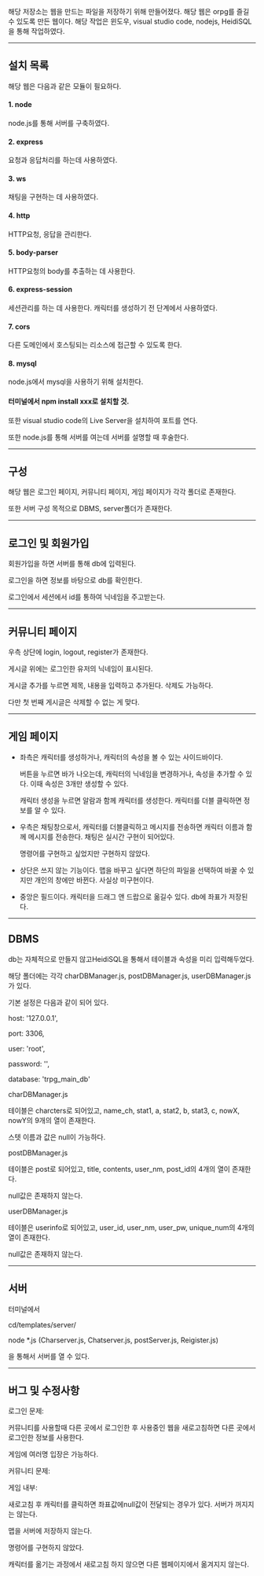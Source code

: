 해당 저장소는 웹을 만드는 파일을 저장하기 위해 만들어졌다.
해당 웹은 orpg를 즐길 수 있도록 만든 웹이다. 
해당 작업은 윈도우, visual studio code, nodejs, HeidiSQL을 통해 작업하였다.

---
## 설치 목록
해당 웹은 다음과 같은 모듈이 필요하다.

#### 1. node   

  node.js를 통해 서버를 구축하였다.

#### 2. express
  
  요청과 응답처리를 하는데 사용하였다.

#### 3. ws

  채팅을 구현하는 데 사용하였다.

#### 4. http

  HTTP요청, 응답을 관리한다.

#### 5. body-parser

  HTTP요청의 body를 추출하는 데 사용한다.

#### 6. express-session

  세션관리를 하는 데 사용한다. 캐릭터를 생성하기 전 단계에서 사용하였다.

#### 7. cors

  다른 도메인에서 호스팅되는 리소스에 접근할 수 있도록 한다.

#### 8. mysql

  node.js에서 mysql을 사용하기 위해 설치한다.

#### 터미널에서 npm install xxx로 설치할 것.

또한 visual studio code의 Live Server을 설치하여 포트를 연다.

또한 node.js를 통해 서버를 여는데 서버를 설명할 때 후술한다.


---
## 구성
해당 웹은 로그인 페이지, 커뮤니티 페이지, 게임 페이지가  각각 폴더로 존재한다. 

또한 서버 구성 목적으로 DBMS, server폴더가 존재한다.


---


## 로그인 및 회원가입
회원가입을 하면 서버를 통해 db에 입력된다.

로그인을 하면 정보를 바탕으로 db를 확인한다.

로그인에서 세션에서 id를 통하여 닉네임을 주고받는다.

---
## 커뮤니티 페이지
우측 상단에 login, logout, register가 존재한다.

게시글 위에는 로그인한 유저의 닉네임이 표시된다.

게시글 추가를 누르면 제목, 내용을 입력하고 추가된다. 삭제도 가능하다.

다만 첫 번째 게시글은 삭제할 수 없는 게 맞다.

---
## 게임 페이지

* 좌측은 캐릭터를 생성하거나, 캐릭터의 속성을 볼 수 있는 사이드바이다.

    버튼을 누르면 바가 나오는데, 캐릭터의 닉네임을 변경하거나, 속성을 추가할 수 있다. 이때 속성은 3개만 생성할 수 있다.

    캐릭터 생성을 누르면 알람과 함께 캐릭터를 생성한다. 캐릭터를 더블 클릭하면 정보를 알 수 있다.


* 우측은 채팅창으로서, 캐릭터를 더블클릭하고 메시지를 전송하면 캐릭터 이름과 함께 메시지를 전송한다. 채팅은 실시간 구현이 되어있다.

    명령어를 구현하고 싶었지만 구현하지 않았다.

* 상단은 쓰지 않는 기능이다.
    맵을 바꾸고 싶다면 하단의 파일을 선택하여 바꿀 수 있지만 개인의 창에만 바뀐다. 사실상 미구현이다.

* 중앙은 필드이다.
    캐릭터을 드래그 앤 드랍으로 옮길수 있다. db에 좌표가 저장된다. 

---
## DBMS

db는 자체적으로 만들지 않고HeidiSQL을 통해서 테이블과 속성을 미리 입력해두었다.

해당 폴더에는 각각 charDBManager.js, postDBManager.js, userDBManager.js가 있다.

기본 설정은 다음과 같이 되어 있다.

host: '127.0.0.1',

port: 3306,

user: 'root',

password: '',

database: 'trpg_main_db'


charDBManager.js

테이블은 charcters로 되어있고, name_ch, stat1, a, stat2, b, stat3, c, nowX, nowY의 9개의 열이 존재한다.

스텟 이름과 값은 null이 가능하다.

postDBManager.js

테이블은 post로 되어있고, title, contents, user_nm, post_id의 4개의 열이 존재한다.

null값은 존재하지 않는다. 


userDBManager.js

테이블은 userinfo로 되어있고, user_id, user_nm, user_pw, unique_num의 4개의 열이 존재한다.

null값은 존재하지 않는다. 

---
## 서버
터미널에서 

cd/templates/server/ 

node *.js (Charserver.js, Chatserver.js, postServer.js, Reigister.js)

을 통해서 서버를 열 수 있다.

---
## 버그 및 수정사항

로그인 문제: 

커뮤니티를 사용할때 다른 곳에서 로그인한 후 사용중인 웹을 새로고침하면 다른 곳에서 로그인한 정보를 사용한다.

게임에 여러명 입장은 가능하다.

커뮤니티 문제: 


게임 내부:

새로고침 후 캐릭터를 클릭하면 좌표값에null값이 전달되는 경우가 있다. 서버가 꺼지지는 않는다.

맵을 서버에 저장하지 않는다. 

명령어를 구현하지 않았다.

캐릭터를 옮기는 과정에서 새로고침 하지 않으면 다른 웹페이지에서 옮겨지지 않는다.
